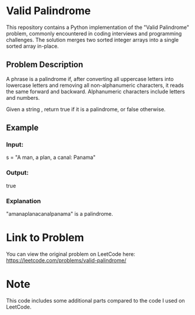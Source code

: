 # Valid Palindrome

This repository contains a Python implementation of the "Valid Palindrome" problem, commonly encountered in coding interviews and programming challenges. The solution merges two sorted integer arrays into a single sorted array in-place.

## Problem Description

A phrase is a palindrome if, after converting all uppercase letters into lowercase letters and removing all non-alphanumeric characters, it reads the same forward and backward. Alphanumeric characters include letters and numbers.

Given a string , return true if it is a palindrome, or false otherwise.


## Example
### Input:
s = "A man, a plan, a canal: Panama"
### Output:
true
### Explanation
"amanaplanacanalpanama" is a palindrome.


# Link to Problem
You can view the original problem on LeetCode here: https://leetcode.com/problems/valid-palindrome/

# Note
This code includes some additional parts compared to the code I used on LeetCode.





